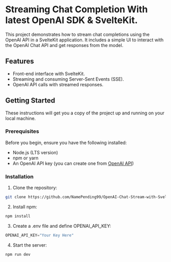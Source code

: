 # Streaming Chat Completion With latest OpenAI SDK & SvelteKit.

This project demonstrates how to stream chat completions using the OpenAI API in a SvelteKit application. It includes a simple UI to interact with the OpenAI Chat API and get responses from the model.

## Features

- Front-end interface with SvelteKit.
- Streaming and consuming Server-Sent Events (SSE).
- OpenAI API calls with streamed responses.

## Getting Started

These instructions will get you a copy of the project up and running on your local machine.

### Prerequisites

Before you begin, ensure you have the following installed:
- Node.js (LTS version)
- npm or yarn
- An OpenAI API key (you can create one from [OpenAI API](https://beta.openai.com/signup/))

### Installation

1. Clone the repository:
```bash
git clone https://github.com/NamePending99/OpenAI-Chat-Stream-with-SvelteKit.git
```

2. Install npm:
```bash
npm install
```

3. Create a .env file and define OPENAI_API_KEY:
```javascript
OPENAI_API_KEY="Your Key Here"
```

4. Start the server:
```bash
npm run dev
```
